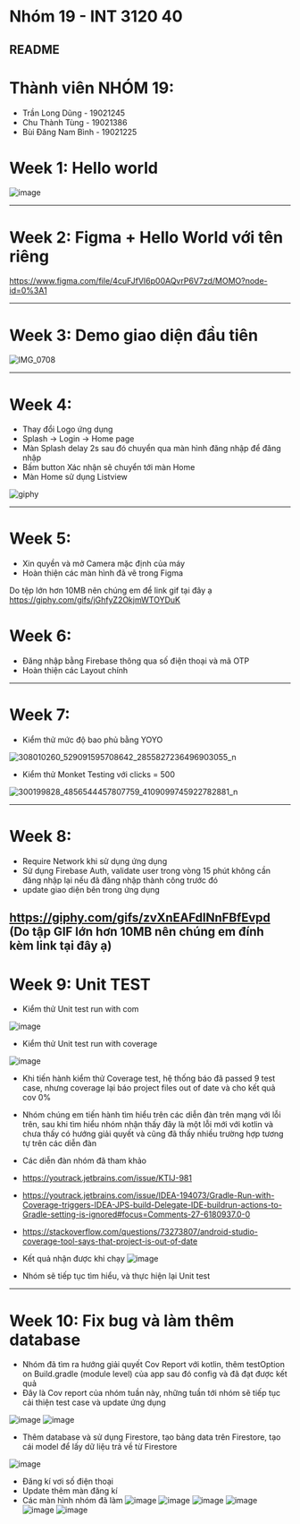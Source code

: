 # Nhóm 19 - INT 3120 40

## README    

# Thành viên NHÓM 19: 
* Trần Long Dũng - 19021245
* Chu Thành Tùng - 19021386
* Bùi Đăng Nam Bình - 19021225

# Week 1: Hello world


![image](https://user-images.githubusercontent.com/62632444/190583727-120a6125-c1f7-4ba7-8487-20448ed0088f.png)

----

# Week 2: Figma + Hello World với tên riêng

https://www.figma.com/file/4cuFJfVI6p00AQvrP6V7zd/MOMO?node-id=0%3A1

----

# Week 3: Demo giao diện đầu tiên
![IMG_0708](https://user-images.githubusercontent.com/62632444/193206758-0523a60a-fdb4-44cd-8fc5-5b993c1a264f.gif)

----

# Week 4: 
* Thay đổi Logo ứng dụng
* Splash -> Login -> Home page
* Màn Splash delay 2s sau đó chuyển qua màn hình đăng nhập để đăng nhập
* Bấm button Xác nhận sẽ chuyển tới màn Home
* Màn Home sử dụng Listview

![giphy](https://user-images.githubusercontent.com/62632444/193201226-9ce2caa0-bf6a-4576-aea1-d5022397bb54.gif)

----

# Week 5:
* Xin quyền và mở Camera mặc định của máy
* Hoàn thiện các màn hình đã vẽ trong Figma

Do tệp lớn hơn 10MB nên chúng em để link gif tại đây ạ
https://giphy.com/gifs/jGhfyZ2OkjmWTOYDuK

# Week 6: 
* Đăng nhập bằng Firebase thông qua số điện thoại và mã OTP
* Hoàn thiện các Layout chính

----

# Week 7:
* Kiểm thử mức độ bao phủ bằng YOYO

![308010260_529091595708642_2855827236496903055_n](https://user-images.githubusercontent.com/62632444/197124246-b9bc25e1-de8c-4657-ae0d-87f718993362.png)

* Kiểm thử Monket Testing với clicks = 500

![300199828_4856544457807759_4109099745922782881_n](https://user-images.githubusercontent.com/62632444/197124338-8332e324-7dda-4e7f-9c78-036cf3b8a106.png)

----

# Week 8:
* Require Network khi sử dụng ứng dụng
* Sử dụng Firebase Auth, validate user trong vòng 15 phút không cần đăng nhập lại nếu đã đăng nhập thành công trước đó
* update giao diện bên trong ứng dụng

https://giphy.com/gifs/zvXnEAFdlNnFBfEvpd
(Do tập GIF lớn hơn 10MB nên chúng em đính kèm link tại đây ạ)
----
# Week 9: Unit TEST

* Kiểm thử Unit test run with com

![image](https://user-images.githubusercontent.com/62632444/199882613-8ddc22eb-6e05-4ab6-ae99-3af7f4c56691.png)

* Kiểm thử Unit test run with coverage

![image](https://user-images.githubusercontent.com/62632444/199882667-d81ede68-344a-4d64-a755-4f224d651104.png)

* Khi tiến hành kiểm thử Coverage test, hệ thống báo đã passed 9 test case, nhưng coverage lại báo project files out of date và cho kết quả cov 0%
* Nhóm chúng em tiến hành tìm hiểu trên các diễn đàn trên mạng với lỗi trên, sau khi tìm hiểu nhóm nhận thấy đây là một lỗi mới với kotlin và chưa thấy có hướng giải quyết và cũng đã thấy nhiều trường hợp tương tự trên các diễn đàn

* Các diễn đàn nhóm đã tham khảo
* https://youtrack.jetbrains.com/issue/KTIJ-981
* https://youtrack.jetbrains.com/issue/IDEA-194073/Gradle-Run-with-Coverage-triggers-IDEA-JPS-build-Delegate-IDE-buildrun-actions-to-Gradle-setting-is-ignored#focus=Comments-27-6180937.0-0
* https://stackoverflow.com/questions/73273807/android-studio-coverage-tool-says-that-project-is-out-of-date

* Kết quả nhận được khi chạy
![image](https://user-images.githubusercontent.com/62632444/199885145-d0d90577-e816-4805-9cf6-10ba29a6c7f2.png)


* Nhóm sẽ tiếp tục tìm hiểu, và thực hiện lại Unit test 

----
# Week 10: Fix bug và làm thêm database

* Nhóm đã tìm ra hướng giải quyết Cov Report với kotlin, thêm testOption on Build.gradle (module level) của app sau đó config và đã đạt được kết quả
* Đây là Cov report của nhóm tuần này, những tuần tới nhóm sẽ tiếp tục cải thiện test case và update ứng dụng

![image](https://user-images.githubusercontent.com/62632444/201156969-aa7a5ebd-262b-4062-a02d-a1a46af8f7e9.png)
![image](https://user-images.githubusercontent.com/62632444/201157381-f2724245-9d97-430c-ac0f-8ff548c8be3a.png)


* Thêm database và sử dụng Firestore, tạo bảng data trên Firestore, tạo cái model để lấy dữ liệu trả về từ Firestore

![image](https://user-images.githubusercontent.com/62632444/201157066-11c52cf6-311a-44fa-a7c1-468f18104ca1.png)


* Đăng kí vơi số điện thoại
* Update thêm màn đăng kí
* Các màn hình nhóm đã làm
![image](https://user-images.githubusercontent.com/62632444/201278112-3020b20e-b06d-46a0-b765-d204445961d4.png)
![image](https://user-images.githubusercontent.com/62632444/201278145-84275a30-7643-4d54-8339-c8690fec01ff.png)
![image](https://user-images.githubusercontent.com/62632444/201278159-c8e6e1fd-bdf6-403c-a988-80b5b2f4dc7f.png)
![image](https://user-images.githubusercontent.com/62632444/201278203-39379703-21b4-4ab4-b0a3-8036a02cec82.png)
![image](https://user-images.githubusercontent.com/62632444/201278253-10bc709f-80bb-4e0b-aadb-94cc3aa82ebe.png)
![image](https://user-images.githubusercontent.com/62632444/201278227-f9c7473a-3b7d-4f29-912c-5e69b6265fd8.png)

 






